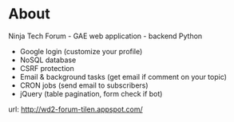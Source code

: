 # About

Ninja Tech Forum - GAE web application - backend Python

- Google login (customize your profile)
- NoSQL database
- CSRF protection
- Email & background tasks (get email if comment on your topic)
- CRON jobs (send email to subscribers)
- jQuery (table pagination, form check if bot)

url: http://wd2-forum-tilen.appspot.com/
